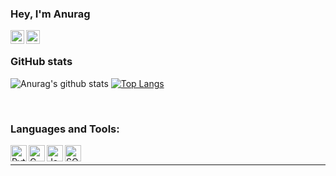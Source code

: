 ### Hey, I'm Anurag 
[<img align="left" alt="Anurag | Website" width="22px" src="https://cdn.jsdelivr.net/npm/simple-icons@v3/icons/twitter.svg" />][website]
[<img align="left" alt="Anurag | LinkedIn" width="22px" src="https://cdn.jsdelivr.net/npm/simple-icons@v3/icons/houzz.svg" />][linkedin]
<br />


### GitHub stats
![Anurag's github stats](https://github-readme-stats.anuragreggie.vercel.app/api?username=anuragreggie&show_icons=true&theme=dark)
[![Top Langs](https://github-readme-stats.vercel.app/api/top-langs/?username=anuragreggie&layout=compact&theme=dark)](https://github.com/anuragreggie/github-readme-stats)

<br />

### Languages and Tools:
[<img align="left" alt="Python" width="26px" src="https://simpleicons.org/icons/python.svg" />][python]
[<img align="left" alt="C" width="26px" src="https://simpleicons.org/icons/c.svg" />][c]
[<img align="left" alt="Java" width="26px" src="https://simpleicons.org/icons/java.svg" />][java]
[<img align="left" alt="SQL" width="26px" src="https://simpleicons.org/icons/sqlite.svg" />][sql]
<br />



---
[website]: anurag.com
[linkedin]: https://uk.linkedin.com/in/anurag-suresh-562231198?trk=people-guest_people_search-card
[python]: https://www.python.org/about/
[c]: https://visualstudio.microsoft.com/vs/features/cplusplus/
[java]: http://jdk.java.net/
[sql]: https://www.w3schools.com/sql/
[cs50]: https://cs50.harvard.edu/x/2020/
